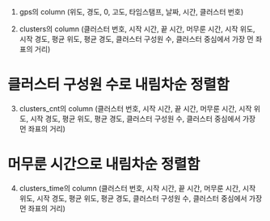 1. gps의 column
(위도, 경도, 0, 고도, 타임스탬프, 날짜, 시간, 클러스터 번호)

2. clusters의 column
(클러스터 번호, 시작 시간, 끝 시간, 머무룬 시간, 시작 위도, 시작 경도, 평균 위도, 평균 경도, 클러스터 구성원 수, 클러스터 중심에서 가장 먼 좌표의 거리)

# 클러스터 구성원 수로 내림차순 정렬함
3. clusters_cnt의 column
(클러스터 번호, 시작 시간, 끝 시간, 머무룬 시간, 시작 위도, 시작 경도, 평균 위도, 평균 경도, 클러스터 구성원 수, 클러스터 중심에서 가장 먼 좌표의 거리)

# 머무룬 시간으로 내림차순 정렬함
4. clusters_time의 column
(클러스터 번호, 시작 시간, 끝 시간, 머무룬 시간, 시작 위도, 시작 경도, 평균 위도, 평균 경도, 클러스터 구성원 수, 클러스터 중심에서 가장 먼 좌표의 거리)